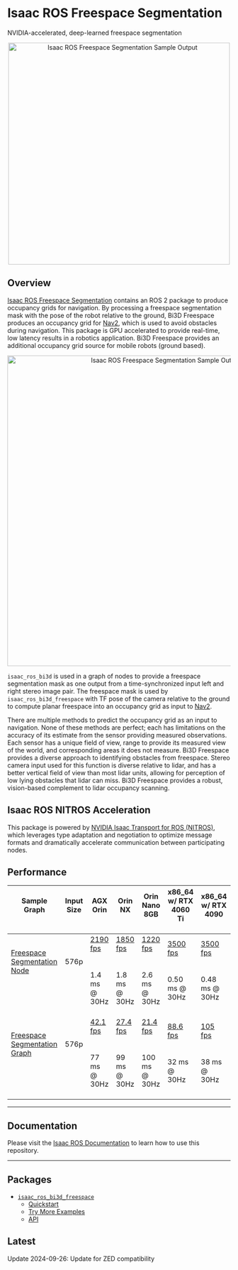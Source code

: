 # Isaac ROS Freespace Segmentation

NVIDIA-accelerated, deep-learned freespace segmentation

<div align="center"><a class="reference internal image-reference" href="https://media.githubusercontent.com/media/NVIDIA-ISAAC-ROS/.github/main/resources/isaac_ros_docs/repositories_and_packages/isaac_ros_freespace_segmentation/isaac_ros_bi3d_real_opt.gif/"><img alt="Isaac ROS Freespace Segmentation Sample Output" src="https://media.githubusercontent.com/media/NVIDIA-ISAAC-ROS/.github/main/resources/isaac_ros_docs/repositories_and_packages/isaac_ros_freespace_segmentation/isaac_ros_bi3d_real_opt.gif/" width="500px"/></a></div>

## Overview

[Isaac ROS Freespace Segmentation](https://github.com/NVIDIA-ISAAC-ROS/isaac_ros_freespace_segmentation) contains an ROS 2 package to produce
occupancy grids for navigation. By processing a freespace segmentation
mask with the pose of the robot relative to the ground, Bi3D Freespace
produces an occupancy grid for
[Nav2](https://github.com/ros-planning/navigation2), which is used to
avoid obstacles during navigation. This package is GPU accelerated to
provide real-time, low latency results in a robotics application. Bi3D
Freespace provides an additional occupancy grid source for mobile robots
(ground based).

<div align="center"><a class="reference internal image-reference" href="https://media.githubusercontent.com/media/NVIDIA-ISAAC-ROS/.github/main/resources/isaac_ros_docs/repositories_and_packages/isaac_ros_freespace_segmentation/isaac_ros_freespace_segmentation_nodegraph.png/"><img alt="Isaac ROS Freespace Segmentation Sample Output" src="https://media.githubusercontent.com/media/NVIDIA-ISAAC-ROS/.github/main/resources/isaac_ros_docs/repositories_and_packages/isaac_ros_freespace_segmentation/isaac_ros_freespace_segmentation_nodegraph.png/" width="700px"/></a></div>

`isaac_ros_bi3d` is used in a graph of nodes to provide a freespace
segmentation mask as one output from a time-synchronized input left and
right stereo image pair. The freespace mask is used by
`isaac_ros_bi3d_freespace` with TF pose of the camera relative to the
ground to compute planar freespace into an occupancy grid as input to
[Nav2](https://github.com/ros-planning/navigation2).

There are multiple methods to predict the occupancy grid as an input to
navigation. None of these methods are perfect; each has limitations on
the accuracy of its estimate from the sensor providing measured
observations. Each sensor has a unique field of view, range to provide
its measured view of the world, and corresponding areas it does not
measure. Bi3D Freespace provides a diverse approach to
identifying obstacles from freespace. Stereo camera input used for this
function is diverse relative to lidar, and has a better vertical field
of view than most lidar units, allowing for perception of low lying
obstacles that lidar can miss. Bi3D Freespace provides a
robust, vision-based complement to lidar occupancy scanning.

## Isaac ROS NITROS Acceleration

This package is powered by [NVIDIA Isaac Transport for ROS (NITROS)](https://developer.nvidia.com/blog/improve-perception-performance-for-ros-2-applications-with-nvidia-isaac-transport-for-ros/), which leverages type adaptation and negotiation to optimize message formats and dramatically accelerate communication between participating nodes.

## Performance

| Sample Graph<br/><br/>                                                                                                                                                                                 | Input Size<br/><br/>     | AGX Orin<br/><br/>                                                                                                                                               | Orin NX<br/><br/>                                                                                                                                               | Orin Nano 8GB<br/><br/>                                                                                                                                            | x86_64 w/ RTX 4060 Ti<br/><br/>                                                                                                                                     | x86_64 w/ RTX 4090<br/><br/>                                                                                                                                      |
|--------------------------------------------------------------------------------------------------------------------------------------------------------------------------------------------------------|--------------------------|------------------------------------------------------------------------------------------------------------------------------------------------------------------|-----------------------------------------------------------------------------------------------------------------------------------------------------------------|--------------------------------------------------------------------------------------------------------------------------------------------------------------------|---------------------------------------------------------------------------------------------------------------------------------------------------------------------|-------------------------------------------------------------------------------------------------------------------------------------------------------------------|
| [Freespace Segmentation Node](https://github.com/NVIDIA-ISAAC-ROS/isaac_ros_benchmark/blob/main/benchmarks/isaac_ros_bi3d_freespace_benchmark/scripts/isaac_ros_bi3d_fs_node.py)<br/><br/><br/><br/>   | 576p<br/><br/><br/><br/> | [2190 fps](https://github.com/NVIDIA-ISAAC-ROS/isaac_ros_benchmark/blob/main/results/isaac_ros_bi3d_fs_node-agx_orin.json)<br/><br/><br/>1.4 ms @ 30Hz<br/><br/> | [1850 fps](https://github.com/NVIDIA-ISAAC-ROS/isaac_ros_benchmark/blob/main/results/isaac_ros_bi3d_fs_node-orin_nx.json)<br/><br/><br/>1.8 ms @ 30Hz<br/><br/> | [1220 fps](https://github.com/NVIDIA-ISAAC-ROS/isaac_ros_benchmark/blob/main/results/isaac_ros_bi3d_fs_node-orin_nano.json)<br/><br/><br/>2.6 ms @ 30Hz<br/><br/>  | [3500 fps](https://github.com/NVIDIA-ISAAC-ROS/isaac_ros_benchmark/blob/main/results/isaac_ros_bi3d_fs_node-nuc_4060ti.json)<br/><br/><br/>0.50 ms @ 30Hz<br/><br/> | [3500 fps](https://github.com/NVIDIA-ISAAC-ROS/isaac_ros_benchmark/blob/main/results/isaac_ros_bi3d_fs_node-x86_4090.json)<br/><br/><br/>0.48 ms @ 30Hz<br/><br/> |
| [Freespace Segmentation Graph](https://github.com/NVIDIA-ISAAC-ROS/isaac_ros_benchmark/blob/main/benchmarks/isaac_ros_bi3d_freespace_benchmark/scripts/isaac_ros_bi3d_fs_graph.py)<br/><br/><br/><br/> | 576p<br/><br/><br/><br/> | [42.1 fps](https://github.com/NVIDIA-ISAAC-ROS/isaac_ros_benchmark/blob/main/results/isaac_ros_bi3d_fs_graph-agx_orin.json)<br/><br/><br/>77 ms @ 30Hz<br/><br/> | [27.4 fps](https://github.com/NVIDIA-ISAAC-ROS/isaac_ros_benchmark/blob/main/results/isaac_ros_bi3d_fs_graph-orin_nx.json)<br/><br/><br/>99 ms @ 30Hz<br/><br/> | [21.4 fps](https://github.com/NVIDIA-ISAAC-ROS/isaac_ros_benchmark/blob/main/results/isaac_ros_bi3d_fs_graph-orin_nano.json)<br/><br/><br/>100 ms @ 30Hz<br/><br/> | [88.6 fps](https://github.com/NVIDIA-ISAAC-ROS/isaac_ros_benchmark/blob/main/results/isaac_ros_bi3d_fs_graph-nuc_4060ti.json)<br/><br/><br/>32 ms @ 30Hz<br/><br/>  | [105 fps](https://github.com/NVIDIA-ISAAC-ROS/isaac_ros_benchmark/blob/main/results/isaac_ros_bi3d_fs_graph-x86_4090.json)<br/><br/><br/>38 ms @ 30Hz<br/><br/>   |

---

## Documentation

Please visit the [Isaac ROS Documentation](https://nvidia-isaac-ros.github.io/repositories_and_packages/isaac_ros_freespace_segmentation/index.html) to learn how to use this repository.

---

## Packages

* [`isaac_ros_bi3d_freespace`](https://nvidia-isaac-ros.github.io/repositories_and_packages/isaac_ros_freespace_segmentation/isaac_ros_bi3d_freespace/index.html)
  * [Quickstart](https://nvidia-isaac-ros.github.io/repositories_and_packages/isaac_ros_freespace_segmentation/isaac_ros_bi3d_freespace/index.html#quickstart)
  * [Try More Examples](https://nvidia-isaac-ros.github.io/repositories_and_packages/isaac_ros_freespace_segmentation/isaac_ros_bi3d_freespace/index.html#try-more-examples)
  * [API](https://nvidia-isaac-ros.github.io/repositories_and_packages/isaac_ros_freespace_segmentation/isaac_ros_bi3d_freespace/index.html#api)

## Latest

Update 2024-09-26: Update for ZED compatibility

